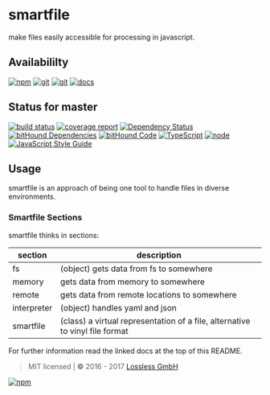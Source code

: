 # smartfile
make files easily accessible for processing in javascript.

## Availabililty
[![npm](https://pushrocks.gitlab.io/assets/repo-button-npm.svg)](https://www.npmjs.com/package/smartfile)
[![git](https://pushrocks.gitlab.io/assets/repo-button-git.svg)](https://gitlab.com/pushrocks/smartfile)
[![git](https://pushrocks.gitlab.io/assets/repo-button-mirror.svg)](https://github.com/pushrocks/smartfile)
[![docs](https://pushrocks.gitlab.io/assets/repo-button-docs.svg)](https://pushrocks.gitlab.io/smartfile/)

## Status for master
[![build status](https://gitlab.com/pushrocks/smartfile/badges/master/build.svg)](https://gitlab.com/pushrocks/smartfile/commits/master)
[![coverage report](https://gitlab.com/pushrocks/smartfile/badges/master/coverage.svg)](https://gitlab.com/pushrocks/smartfile/commits/master)
[![Dependency Status](https://david-dm.org/pushrocks/smartfile.svg)](https://david-dm.org/pushrocks/smartfile)
[![bitHound Dependencies](https://www.bithound.io/github/pushrocks/smartfile/badges/dependencies.svg)](https://www.bithound.io/github/pushrocks/smartfile/master/dependencies/npm)
[![bitHound Code](https://www.bithound.io/github/pushrocks/smartfile/badges/code.svg)](https://www.bithound.io/github/pushrocks/smartfile)
[![TypeScript](https://img.shields.io/badge/TypeScript-2.x-blue.svg)](https://nodejs.org/dist/latest-v6.x/docs/api/)
[![node](https://img.shields.io/badge/node->=%206.x.x-blue.svg)](https://nodejs.org/dist/latest-v6.x/docs/api/)
[![JavaScript Style Guide](https://img.shields.io/badge/code%20style-standard-brightgreen.svg)](http://standardjs.com/)

## Usage
smartfile is an approach of being one tool to handle files in diverse environments.

### Smartfile Sections
smartfile thinks in sections:

section | description
--- | ---
fs | (object) gets data from fs to somewhere
memory | gets data from memory to somewhere
remote | gets data from remote locations to somewhere
interpreter | (object) handles yaml and json
smartfile | (class) a virtual representation of a file, alternative to vinyl file format

For further information read the linked docs at the top of this README.

> MIT licensed | **&copy;** 2016 - 2017 [Lossless GmbH](https://lossless.gmbh)

[![npm](https://pushrocks.gitlab.io/assets/repo-footer.svg)](https://push.rocks)
